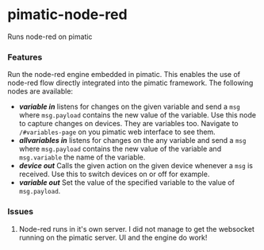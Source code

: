 # pimatic-node-red
Runs node-red on pimatic

### Features
Run the node-red engine embedded in pimatic. This enables the use of node-red flow directly integrated into the pimatic framework. The following nodes are available:

* **_variable in_** listens for changes on the given variable and send a `msg` where `msg.payload` contains the new value of the variable. Use this node to capture changes on devices. They are variables too. Navigate to `/#variables-page` on you pimatic web interface to see them.
* **_allvariables in_** listens for changes on the any variable and send a `msg` where `msg.payload` contains the new value of the variable and `msg.variable` the name of the variable.
* **_device out_** Calls the given action on the given device whenever a `msg` is received. Use this to switch devices on or off for example.
* **_variable out_** Set the value of the specified variable to the value of `msg.payload`.

### Issues

1. Node-red runs in it's own server. I did not manage to get the websocket running on the pimatic server. UI and the engine do work!

